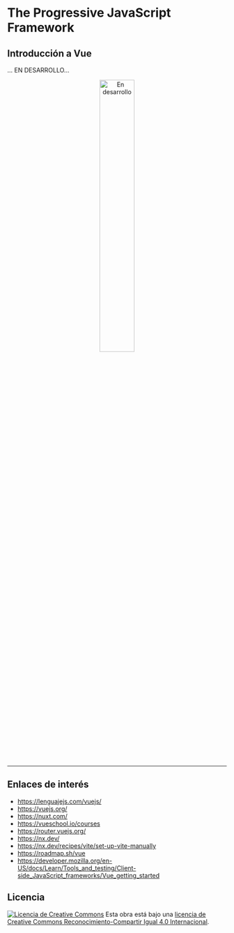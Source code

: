 # The Progressive JavaScript Framework

## Introducción a Vue

... EN DESARROLLO...

<!-- markdownlint-disable MD033 -->
<p align="center">
  <a href="https://alxgcrz.com" target="_blank">
    <img src="https://alxgcrz.com/assets/COVER05.png" alt="En desarrollo" title="En desarrollo" width="40%">
  </a>
</p>
<!-- markdownlint-enable MD033 -->

---

## Enlaces de interés

- <https://lenguajejs.com/vuejs/>
- <https://vuejs.org/>
- <https://nuxt.com/>
- <https://vueschool.io/courses>
- <https://router.vuejs.org/>
- <https://nx.dev/>
- <https://nx.dev/recipes/vite/set-up-vite-manually>
- <https://roadmap.sh/vue>
- <https://developer.mozilla.org/en-US/docs/Learn/Tools_and_testing/Client-side_JavaScript_frameworks/Vue_getting_started>

## Licencia

[![Licencia de Creative Commons](https://i.creativecommons.org/l/by-sa/4.0/80x15.png)](http://creativecommons.org/licenses/by-sa/4.0/)
Esta obra está bajo una [licencia de Creative Commons Reconocimiento-Compartir Igual 4.0 Internacional](http://creativecommons.org/licenses/by-sa/4.0/).
